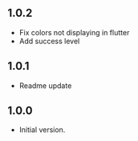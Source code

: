 ## 1.0.2

- Fix colors not displaying in flutter
- Add success level

## 1.0.1

- Readme update

## 1.0.0

- Initial version.
